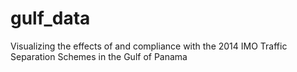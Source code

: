 # gulf_data
Visualizing the effects of and compliance with the 2014 IMO Traffic Separation Schemes in the Gulf of Panama
